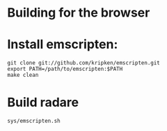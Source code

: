 Building for the browser
========================

# Install emscripten:

    git clone git://github.com/kripken/emscripten.git
    export PATH=/path/to/emscripten:$PATH
    make clean


# Build radare

    sys/emscripten.sh


<!--

--- random notes ---

export CC="emcc --ignore-dynamic-linking"
./configure --prefix=/usr --disable-shared --enable-static --disable-debugger --with-compiler=emscripten --without-pic --with-nonpic
emmake make -j4 

cd binr/radare2
 emcc ../../libr/*/*.o radare2.c -I ../../libr/include/ -DR2_BIRTH=\"pop\" -DR2_GITTIP=\"123\" ../../libr/db/sdb/src/*.o

binr/rax2/rax2.js:

emcc -O2 rax2.o ../../libr/util/libr_util.a -o rax2.js

binr/rasm2/rasm2.js:

emcc -O2  -L.. -o rasm2.js   ../../shlr/sdb/src/libsdb.a ../../libr/fs/p/grub/libgrubfs.a -lm $A/util/libr_util.a $A/asm/libr_asm.a rasm2.o ../../libr/util/libr_util.a  ../../libr/parse/libr_parse.a  ../../libr/db/libr_db.a ../../libr/syscall/libr_syscall.a  ../../libr/asm/libr_asm.a  ../../libr/lib/libr_lib.a ../../libr/db/libr_db.a ../../shlr/sdb/src/libsdb.a ../../libr/util/libr_util.a

-->
